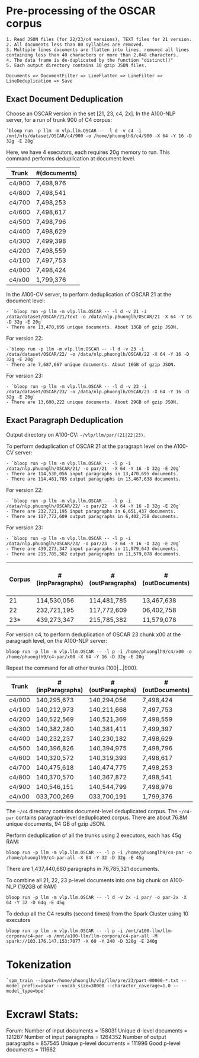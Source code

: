 # Pre-processing of the OSCAR corpus

    1. Read JSON files (for 22/23/c4 versions), TEXT files for 21 version.
    2. All documents less than 80 syllables are removed.
    3. Multiple lines documents are flatten into lines, removed all lines containing less than 40 characters or more than 2,048 characters.
    4. The data frame is de-duplicated by the function "distinct()"  
    5. Each output directory contains 10 gzip JSON files.

    Documents => DocumentFilter => LineFlatten => LineFilter => LineDeduplication => Save

## Exact Document Deduplication

Choose an OSCAR version in the set [21, 23, c4, 2x]. In the A100-NLP server, for a run of trunk 900 of C4 corpus:

    `bloop run -p llm -m vlp.llm.OSCAR -- -l d -v c4 -i /mnt/nfs/dataset/OSCAR/c4/900 -o /home/phuonglh9/c4/900 -X 64 -Y 16 -D 32g -E 20g`

Here, we have 4 executors, each requires 20g memory to run. This command performs deduplication at document level. 

| Trunk  | #(documents) |
|--------|--------------|
| c4/900 | 7,498,976    |
| c4/800 | 7,498,541    | 
| c4/700 | 7,498,253    | 
| c4/600 | 7,498,617    |
| c4/500 | 7,498,796    |
| c4/400 | 7,498,629    |
| c4/300 | 7,499,398    |
| c4/200 | 7,498,559    |
| c4/100 | 7,497,753    |
| c4/000 | 7,498,424    |
| c4/x00 | 1,799,376    |

In the A100-CV server, to perform deduplication of OSCAR 21 at the document level:    

    - `bloop run -p llm -m vlp.llm.OSCAR -- -l d -v 21 -i /data/dataset/OSCAR/21/text -o /data/nlp.phuonglh/OSCAR/21 -X 64 -Y 16 -D 32g -E 20g`
    - There are 13,470,695 unique documents. About 13GB of gzip JSON.

For version 22:

    -`bloop run -p llm -m vlp.llm.OSCAR -- -l d -v 23 -i /data/dataset/OSCAR/22/ -o /data/nlp.phuonglh/OSCAR/22 -X 64 -Y 16 -D 32g -E 20g`
    - There are 7,687,667 unique documents. About 16GB of gzip JSON.

For version 23:

    - `bloop run -p llm -m vlp.llm.OSCAR -- -l d -v 23 -i /data/dataset/OSCAR/23/ -o /data/nlp.phuonglh/OSCAR/23 -X 64 -Y 16 -D 32g -E 20g`
    - There are 13,600,222 unique documents. About 29GB of gzip JSON.

## Exact Paragraph Deduplication

Output directory on A100-CV: `~/vlp/llm/par/(21|22|23)`.

To perform deduplication of OSCAR 21 at the paragraph level on the A100-CV server:

    - `bloop run -p llm -m vlp.llm.OSCAR -- -l p -i /data/nlp.phuonglh/OSCAR/21/ -o par/21  -X 64 -Y 16 -D 32g -E 20g`
    - There are 114,530,056 input paragraphs in 13,470,695 documents. 
    - There are 114,481,785 output paragraphs in 13,467,638 documents.

For version 22:

    - `bloop run -p llm -m vlp.llm.OSCAR -- -l p -i /data/nlp.phuonglh/OSCAR/22/ -o par/22  -X 64 -Y 16 -D 32g -E 20g`
    - There are 232,721,195 input paragraphs in 6,651,437 documents.
    - There are 117,772,609 output paragraphs in 6,402,758 documents.

For version 23: 

    - `bloop run -p llm -m vlp.llm.OSCAR -- -l p -i /data/nlp.phuonglh/OSCAR/23/ -o par/23  -X 64 -Y 16 -D 32g -E 20g`
    - There are 439,273,347 input paragraphs in 11,979,643 documents.
    - There are 215,785,382 output paragraphs in 11,579,078 documents.


| Corpus | #(inpParagraphs) | #(outParagraphs) | #(outDocuments) | Size (GB gzip json) |
|--------|------------------|------------------|-----------------|---------------------| 
| 21     | 114,530,056      | 114,481,785      | 13,467,638      | 13.0                |
| 22     | 232,721,195      | 117,772,609      | 06,402,758      | 09.8                |           
| 23*    | 439,273,347      | 215,785,382      | 11,579,078      | 18.0                |


For version c4, to perform deduplication of OSCAR 23 chunk x00 at the paragraph level, on the A100-NLP server:

`bloop run -p llm -m vlp.llm.OSCAR -- -l p -i /home/phuonglh9/c4/x00 -o /home/phuonglh9/c4-par/x00 -X 64 -Y 16 -D 32g -E 20g`

Repeat the command for all other trunks (100|...|900).

| Trunk  | #(inpParagraphs) | #(outParagraphs) | #(outDocuments) |
|--------|------------------|------------------|-----------------| 
| c4/000 | 140,295,673      | 140,294,056      | 7,498,424       |
| c4/100 | 140,212,973      | 140,211,668      | 7,497,753       |
| c4/200 | 140,522,569      | 140,521,369      | 7,498,559       |
| c4/300 | 140,382,280      | 140,381,411      | 7,499,397       |
| c4/400 | 140,232,237      | 140,230,182      | 7,498,629       |
| c4/500 | 140,396,826      | 140,394,975      | 7,498,796       |
| c4/600 | 140,320,572      | 140,319,393      | 7,498,617       |
| c4/700 | 140,475,618      | 140,474,775      | 7,498,253       |
| c4/800 | 140,370,570      | 140,367,872      | 7,498,541       |
| c4/900 | 140,546,151      | 140,544,799      | 7,498,976       |
| c4/x00 | 033,700,269      | 033,700,191      | 1,799,376       |

The `~/c4` directory contains document-level deduplicated corpus. The `~/c4-par` contains paragraph-level deduplicated corpus.
There are about 76.8M unique documents, 94 GB of gzip JSON. 

Perform deduplication of all the trunks using 2 executors, each has 45g RAM:

`bloop run -p llm -m vlp.llm.OSCAR -- -l p -i /home/phuonglh9/c4-par -o /home/phuonglh9/c4-par-all -X 64 -Y 32 -D 32g -E 45g`

There are 1,437,440,680 paragraphs in 76,785,321 documents. 

To combine all 21, 22, 23 p-level documents into one big chunk on A100-NLP (192GB of RAM)

`bloop run -p llm -m vlp.llm.OSCAR -- -l d -v 2x -i par/ -o par-2x -X 64 -Y 32 -D 64g -E 45g`

To dedup all the C4 results (second times) from the Spark Cluster using 10 executors

`bloop run -p llm -m vlp.llm.OSCAR -- -l p -i /mnt/a100-llm/llm-corpora/c4-par -o /mnt/a100-llm/llm-corpora/c4-par-all -M spark://103.176.147.153:7077 -X 60 -Y 240 -D 320g -E 240g`


    
# Tokenization

    `spm_train --input=/home/phuonglh/vlp/llm/pre/23/part-00000-*.txt --model_prefix=oscar --vocab_size=30000 --character_coverage=1.0 --model_type=bpe`

# Excrawl Stats:

Forum:
    Number of input documents = 158031
    Unique d-level documents = 121287
    Number of input paragraphs = 1264352
    Number of output paragraphs = 857545
    Unique p-level documents  = 111996
    Good p-level documents = 111662

